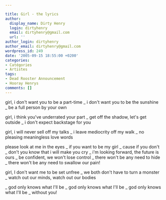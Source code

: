 ```yaml
---

title: Girl - the lyrics
author:
  display_name: Dirty Henry
  login: dirtyhenry
  email: dirtyhenry@gmail.com
  url: ''
author_login: dirtyhenry
author_email: dirtyhenry@gmail.com
wordpress_id: 249
date: '2005-09-15 18:55:00 +0200'
categories:
- Catégories
- Artistes
tags:
- Dead Rooster Announcement
- Hooray Henrys
comments: []
---
```

girl, i don't want you to be a part-time
_ i don't want you to be the sunshine
_ be a full person by your own

girl, i think you've underrated your part
_ get off the shadow, let's get outside
_ i don't expect backstage for you

girl, i will never sell off my talks
_ i leave mediocrity off my walk
_ no pleasing meaningless love words

please look at me in the eyes
_ if you want to be my girl
_ cause if you don't
_ don't you know that i will make you cry
_ i'm looking forward, the future is ours
_ be confident, we won't lose control
_ there won't be any need to hide
_ there won't be any need to swallow our pain!

girl, I don't want me to be set unfree
_ we both don't have to turn a monster
_ watch out our minds, watch out our bodies

_ god only knows what I'll be
_ god only knows what I'll be
_ god only knows what I'll be
_ without you!

